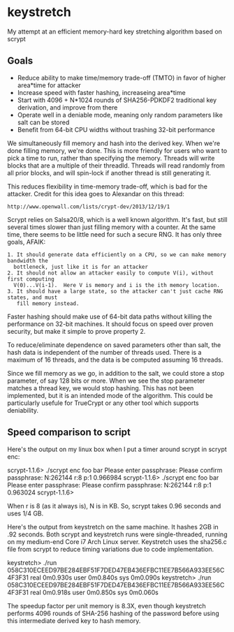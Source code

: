 keystretch
==========

My attempt at an efficient memory-hard key stretching algorithm based on scrypt

Goals
-----

- Reduce ability to make time/memory trade-off (TMTO) in favor of higher area*time for attacker
- Increase speed with faster hashing, increaseing area*time
- Start with 4096 + N*1024 rounds of SHA256-PDKDF2 traditional key derivation, and improve from there
- Operate well in a deniable mode, meaning only random parameters like salt can be stored
- Benefit from 64-bit CPU widths without trashing 32-bit performance

We simultaneously fill memory and hash into the derived key.  When we're done filling
memory, we're done.  This is more friendly for users who want to pick a time to run,
rather than specifying the memory.  Threads will write blocks that are a multiple of their
threadId.  Threads will read randomly from all prior blocks, and will spin-lock if another
thread is still generating it.

This reduces flexibility in time-memory trade-off, which is bad for the attacker.  Credit
for this idea goes to Alexandar on this thread:

    http://www.openwall.com/lists/crypt-dev/2013/12/19/1

Scrypt relies on Salsa20/8, which is a well known algorithm.  It's fast, but still several
times slower than just filling memory with a counter.  At the same time, there seems to be
little need for such a secure RNG.  It has only three goals, AFAIK:

    1. It should generate data efficiently on a CPU, so we can make memory bandwidth the
      bottleneck, just like it is for an attacker
    2. It should not allow an attacker easily to compute V(i), without first computing
      V(0)...V(i-1).  Here V is memory and i is the ith memory location.
    3. It should have a large state, so the attacker can't just cache RNG states, and must
       fill memory instead.

Faster hashing should make use of 64-bit data paths without killing the performance on
32-bit machines.  It should focus on speed over proven security, but make it simple to
prove property 2.

To reduce/eliminate dependence on saved parameters other than salt, the hash data is
independent of the number of threads used.  There is a maximum of 16 threads, and the data
is be computed assuming 16 threads.

Since we fill memory as we go, in addition to the salt, we could store a stop parameter,
of say 128 bits or more.  When we see the stop parameter matches a thread key, we would
stop hashing.  This has not been implemented, but it is an intended mode of the algorithm.
This could be particularly usefule for TrueCrypt or any other tool which supports
deniability.

Speed comparison to script
--------------------------

Here's the output on my linux box when I put a timer around scrypt in scrypt enc:

scrypt-1.1.6> ./scrypt enc foo bar
Please enter passphrase:
Please confirm passphrase:
N:262144 r:8 p:1
0.966984
scrypt-1.1.6> ./scrypt enc foo bar
Please enter passphrase:
Please confirm passphrase:
N:262144 r:8 p:1
0.963024
scrypt-1.1.6>

When r is 8 (as it always is), N is in KB.  So, scrypt takes 0.96 seconds and uses 1/4 GB.

Here's the output from keystretch on the same machine.  It hashes 2GB in .92 seconds.
Both scrypt and keystretch runs were single-threaded, running on my medium-end Core i7
Arch Linux server.  Keystretch uses the sha256.c file from scrypt to reduce timing
variations due to code implementation.

keystretch> ./run
058C310ECEED97BE284EBF51F7DED47EB436EFBC11EE7B566A933EE56C4F3F31
real    0m0.930s
user    0m0.840s
sys     0m0.090s
keystretch> ./run
058C310ECEED97BE284EBF51F7DED47EB436EFBC11EE7B566A933EE56C4F3F31
real    0m0.918s
user    0m0.850s
sys     0m0.060s

The speedup factor per unit memory is 8.3X, even though keystretch performs 4096 rounds of
SHA-256 hashing of the password before using this intermediate derived key to hash memory.
